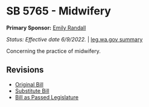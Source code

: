 # SB 5765 - Midwifery
**Primary Sponsor:** [Emily Randall](/person/leg/randall_em.md)

*Status: Effective date 6/9/2022.* | [leg.wa.gov summary](https://app.leg.wa.gov/billsummary?BillNumber=5765&Year=2021)

Concerning the practice of midwifery.

## Revisions
* [Original Bill](1/)
* [Substitute Bill](S/)
* [Bill as Passed Legislature](S.PL/)